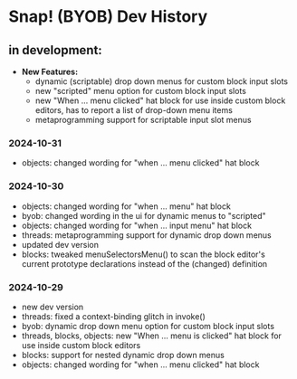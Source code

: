 # Snap! (BYOB) Dev History

## in development:
* **New Features:**
    * dynamic (scriptable) drop down menus for custom block input slots
    * new "scripted" menu option for custom block input slots
    * new "When ... menu clicked" hat block for use inside custom block editors, has to report a list of drop-down menu items
    * metaprogramming support for scriptable input slot menus

### 2024-10-31
* objects: changed wording for "when ... menu clicked" hat block

### 2024-10-30
* objects: changed wording for "when ... menu" hat block
* byob: changed wording in the ui for dynamic menus to "scripted"
* objects: changed wording for "when ... input menu" hat block
* threads: metaprogramming support for dynamic drop down menus
* updated dev version
* blocks: tweaked menuSelectorsMenu() to scan the block editor's current prototype declarations instead of the (changed) definition

### 2024-10-29
* new dev version
* threads: fixed a context-binding glitch in invoke()
* byob: dynamic drop down menu option for custom block input slots
* threads, blocks, objects: new "When ... menu is clicked" hat block for use inside custom block editors
* blocks: support for nested dynamic drop down menus
* objects: changed wording for "when ... menu clicked" hat block

